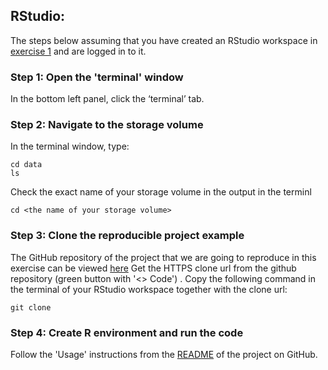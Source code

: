 ## RStudio:
The steps below assuming that you have created an RStudio workspace in [exercise 1](./exercises.md#exercise-1) and are logged in to it.

### Step 1: Open the 'terminal' window
In the bottom left panel, click the ‘terminal’ tab.

### Step 2: Navigate to the storage volume

In the terminal window, type:
```
cd data
ls
```
Check the exact name of your storage volume in the output in the terminl

```
cd <the name of your storage volume>
```

### Step 3: Clone the reproducible project example

The GitHub repository of the project that we are going to reproduce in this exercise can be viewed [here](https://github.com/MindTheGap-ERC/StratPal_ms_supp)
Get the HTTPS clone url from the github repository (green button with '<> Code') . Copy the following command in the terminal of your RStudio workspace together with the clone url:
```
git clone 
```

### Step 4: Create R environment and run the code

Follow the 'Usage' instructions from the [README](https://github.com/MindTheGap-ERC/StratPal_ms_supp) of the project on GitHub.

